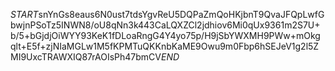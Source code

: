 $START$snYnGs8eaus6N0ust7tdsYgvReU5DQPaZmQoHKjbnT9QvaJFQpLwfGbwjnPSoTz5INWN8/oU8qNn3k443CaLQXZCl2jdhiov6Mi0qUx9361m2S7U+b/5+bGjdjOiWYY93KeK1fDLoaRngG4Y4yo75p/H9jSbYWXMH9PWw+mOkgqlt+E5f+zjNIaMGLw1M5fKPMTuQKKnbKaME9Owu9m0Fbp6hSEJeV1g2l5ZMI9UxcTRAWXIQ87rAOIsPh47bmCV$END$